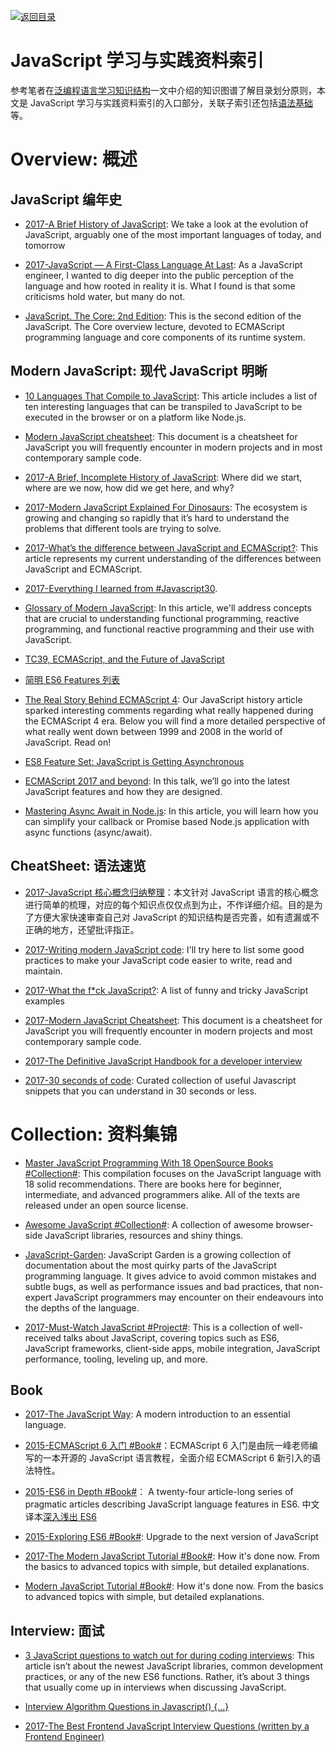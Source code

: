 [![返回目录](https://parg.co/UGo)](https://parg.co/b4z) 
 
 


# JavaScript 学习与实践资料索引

参考笔者在[泛编程语言学习知识结构](https://parg.co/bt0)一文中介绍的知识图谱了解目录划分原则，本文是 JavaScript 学习与实践资料索引的入口部分，关联子索引还包括[语法基础]()等。

# Overview: 概述

## JavaScript 编年史

* [2017-A Brief History of JavaScript](https://auth0.com/blog/a-brief-history-of-javascript/): We take a look at the evolution of JavaScript, arguably one of the most important languages of today, and tomorrow

* [2017-JavaScript — A First-Class Language At Last](https://hackernoon.com/javascript-a-first-class-language-at-last-209376f69731): As a JavaScript engineer, I wanted to dig deeper into the public perception of the language and how rooted in reality it is. What I found is that some criticisms hold water, but many do not.

* [JavaScript. The Core: 2nd Edition](http://dmitrysoshnikov.com/ecmascript/javascript-the-core-2nd-edition/#class): This is the second edition of the JavaScript. The Core overview lecture, devoted to ECMAScript programming language and core components of its runtime system.

## Modern JavaScript: 现代 JavaScript 明晰

* [10 Languages That Compile to JavaScript](https://www.sitepoint.com/10-languages-compile-javascript/): This article includes a list of ten interesting languages that can be transpiled to JavaScript to be executed in the browser or on a platform like Node.js.

* [Modern JavaScript cheatsheet](https://github.com/mbeaudru/modern-js-cheatsheet): This document is a cheatsheet for JavaScript you will frequently encounter in modern projects and in most contemporary sample code.

* [2017-A Brief, Incomplete History of JavaScript](https://closebrace.com/articles/2017-09-11/a-brief-incomplete-history-of-javascript): Where did we start, where are we now, how did we get here, and why?

* [2017-Modern JavaScript Explained For Dinosaurs](https://parg.co/UAf): The ecosystem is growing and changing so rapidly that it’s hard to understand the problems that different tools are trying to solve.

* [2017-What’s the difference between JavaScript and ECMAScript?](https://parg.co/USa): This article represents my current understanding of the differences between JavaScript and ECMAScript.

* [2017-Everything I learned from #Javascript30](https://medium.com/craft-academy/everything-i-learned-from-javascript30-d8d2db246b7?source=userActivityShare-fe48c4221a4c-1488448383).

* [Glossary of Modern JavaScript](https://auth0.com/blog/glossary-of-modern-javascript-concepts/): In this article, we'll address concepts that are crucial to understanding functional programming, reactive programming, and functional reactive programming and their use with JavaScript.

* [TC39, ECMAScript, and the Future of JavaScript](https://parg.co/bXD)

* [简明 ES6 Features 列表](https://codetower.github.io/es6-features/)

* [The Real Story Behind ECMAScript 4](https://auth0.com/blog/the-real-story-behind-es4/): Our JavaScript history article sparked interesting comments regarding what really happened during the ECMAScript 4 era. Below you will find a more detailed perspective of what really went down between 1999 and 2008 in the world of JavaScript. Read on!

* [ES8 Feature Set: JavaScript is Getting Asynchronous](https://medium.com/@Eugeniya/es8-feature-set-javascript-is-getting-asynchronous-2a8a43dd0cbc#.brnqngo2n)

* [ECMAScript 2017 and beyond](https://speakerdeck.com/rauschma/ecmascript-2017-and-beyond): In this talk, we’ll go into the latest JavaScript features and how they are designed.

* [Mastering Async Await in Node.js](https://blog.risingstack.com/mastering-async-await-in-nodejs/): In this article, you will learn how you can simplify your callback or Promise based Node.js application with async functions (async/await).

## CheatSheet: 语法速览

* [2017-JavaScript 核心概念归纳整理](https://mp.weixin.qq.com/s/I7A1iC8Et6uOGZ234DsTlA)：本文针对 JavaScript 语言的核心概念进行简单的梳理，对应的每个知识点仅仅点到为止，不作详细介绍。目的是为了方便大家快速审查自己对 JavaScript 的知识结构是否完善，如有遗漏或不正确的地方，还望批评指正。

* [2017-Writing modern JavaScript code](https://dev.to/scastiel/writing-modern-javascript-code): I'll try here to list some good practices to make your JavaScript code easier to write, read and maintain.

* [2017-What the f\*ck JavaScript?](https://github.com/denysdovhan/wtfjs#-is-equal-): A list of funny and tricky JavaScript examples

* [2017-Modern JavaScript Cheatsheet](https://github.com/mbeaudru/modern-js-cheatsheet): This document is a cheatsheet for JavaScript you will frequently encounter in modern projects and most contemporary sample code.

- [2017-The Definitive JavaScript Handbook for a developer interview ](https://parg.co/UZS)

- [2017-30 seconds of code](https://github.com/Chalarangelo/30-seconds-of-code): Curated collection of useful Javascript snippets that you can understand in 30 seconds or less.

# Collection: 资料集锦

* [Master JavaScript Programming With 18 OpenSource Books #Collection#](http://6me.us/snwXG): This compilation focuses on the JavaScript language with 18 solid recommendations. There are books here for beginner, intermediate, and advanced programmers alike. All of the texts are released under an open source license.

* [Awesome JavaScript #Collection#](https://github.com/sorrycc/awesome-javascript): A collection of awesome browser-side JavaScript libraries, resources and shiny things.

* [JavaScript-Garden](http://bonsaiden.github.io/JavaScript-Garden/): JavaScript Garden is a growing collection of documentation about the most quirky parts of the JavaScript programming language. It gives advice to avoid common mistakes and subtle bugs, as well as performance issues and bad practices, that non-expert JavaScript programmers may encounter on their endeavours into the depths of the language.

- [2017-Must-Watch JavaScript #Project#](https://parg.co/U37): This is a collection of well-received talks about JavaScript, covering topics such as ES6, JavaScript frameworks, client-side apps, mobile integration, JavaScript performance, tooling, leveling up, and more.

## Book

* [2017-The JavaScript Way](https://github.com/bpesquet/thejsway): A modern introduction to an essential language.

* [2015-ECMAScript 6 入门 #Book#](http://es6.ruanyifeng.com/#README)：ECMAScript 6 入门是由阮一峰老师编写的一本开源的 JavaScript 语言教程，全面介绍 ECMAScript 6 新引入的语法特性。

* [2015-ES6 in Depth #Book#](https://ponyfoo.com/articles/tagged/es6-in-depth)： A twenty-four article-long series of pragmatic articles describing JavaScript language features in ES6. 中文译本[深入浅出 ES6]()

* [2015-Exploring ES6 #Book#](http://exploringjs.com/es6/index.html): Upgrade to the next version of JavaScript

* [2017-The Modern JavaScript Tutorial #Book#](https://javascript.info/): How it's done now. From the basics to advanced topics with simple, but detailed explanations.

* [Modern JavaScript Tutorial #Book#](https://github.com/iliakan/javascript-tutorial-en): How it's done now. From the basics to advanced topics with simple, but detailed explanations.

## Interview: 面试

* [3 JavaScript questions to watch out for during coding interviews](http://6me.us/JAZ4): This article isn’t about the newest JavaScript libraries, common development practices, or any of the new ES6 functions. Rather, it’s about 3 things that usually come up in interviews when discussing JavaScript.

* [Interview Algorithm Questions in Javascript() {...}](https://github.com/kennymkchan/interview-questions-in-javascript)

* [2017-The Best Frontend JavaScript Interview Questions (written by a Frontend Engineer)](https://parg.co/bIL)
